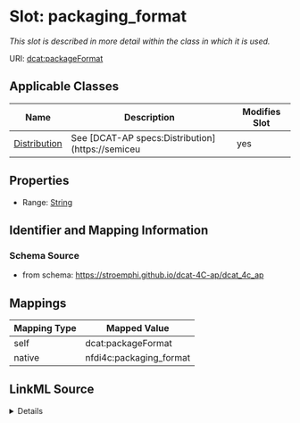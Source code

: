 

# Slot: packaging_format


_This slot is described in more detail within the class in which it is used._





URI: [dcat:packageFormat](http://www.w3.org/ns/dcat#packageFormat)



<!-- no inheritance hierarchy -->





## Applicable Classes

| Name | Description | Modifies Slot |
| --- | --- | --- |
| [Distribution](Distribution.md) | See [DCAT-AP specs:Distribution](https://semiceu |  yes  |







## Properties

* Range: [String](String.md)





## Identifier and Mapping Information







### Schema Source


* from schema: https://stroemphi.github.io/dcat-4C-ap/dcat_4c_ap




## Mappings

| Mapping Type | Mapped Value |
| ---  | ---  |
| self | dcat:packageFormat |
| native | nfdi4c:packaging_format |




## LinkML Source

<details>
```yaml
name: packaging_format
description: This slot is described in more detail within the class in which it is
  used.
from_schema: https://stroemphi.github.io/dcat-4C-ap/dcat_4c_ap
rank: 1000
slot_uri: dcat:packageFormat
alias: packaging_format
domain_of:
- Distribution
range: string

```
</details>
